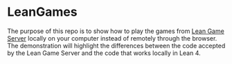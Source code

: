# LeanGames

The purpose of this repo is to show how to play the games from [Lean Game Server](https://adam.math.hhu.de) locally on your computer instead of remotely through the browser. The demonstration will highlight the differences between the code accepted by the Lean Game Server and the code that works locally in Lean 4.

